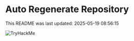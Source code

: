 # Auto Regenerate Repository

This README was last updated: 2025-05-19 08:56:15

 ![TryHackMe](https://tryhackme.com/badge/533634)